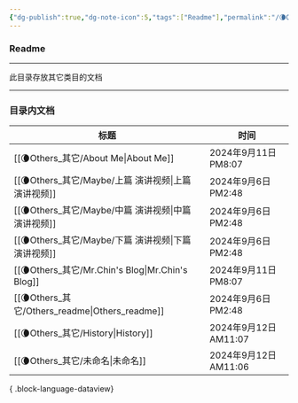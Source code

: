```yaml
---
{"dg-publish":true,"dg-note-icon":5,"tags":["Readme"],"permalink":"/🌘Others_其它/Others_readme/","dgPassFrontmatter":true,"noteIcon":5,"created":"2024-08-24T23:09:56.006+08:00","updated":"2024-09-06T14:48:08.801+08:00"}
---
```


### Readme
--- 
此目录存放其它类目的文档
***
### 目录内文档
| 标题                                                | 时间                  |
| ------------------------------------------------- | ------------------- |
| [[🌘Others_其它/About Me\|About Me]]             | 2024年9月11日 PM8:07   |
| [[🌘Others_其它/Maybe/上篇 演讲视频\|上篇 演讲视频]]         | 2024年9月6日 PM2:48    |
| [[🌘Others_其它/Maybe/中篇  演讲视频\|中篇  演讲视频]]       | 2024年9月6日 PM2:48    |
| [[🌘Others_其它/Maybe/下篇  演讲视频\|下篇  演讲视频]]       | 2024年9月6日 PM2:48    |
| [[🌘Others_其它/Mr.Chin's Blog\|Mr.Chin's Blog]] | 2024年9月11日 PM8:07   |
| [[🌘Others_其它/Others_readme\|Others_readme]]   | 2024年9月6日 PM2:48    |
| [[🌘Others_其它/History\|History]]               | 2024年9月12日 AM11:07  |
| [[🌘Others_其它/未命名\|未命名]]                       | 2024年9月12日 AM11:06  |

{ .block-language-dataview}
